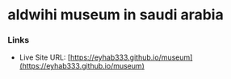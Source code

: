 # aldwihi museum in saudi arabia

### Links

- Live Site URL: [https://eyhab333.github.io/museum](https://eyhab333.github.io/museum)